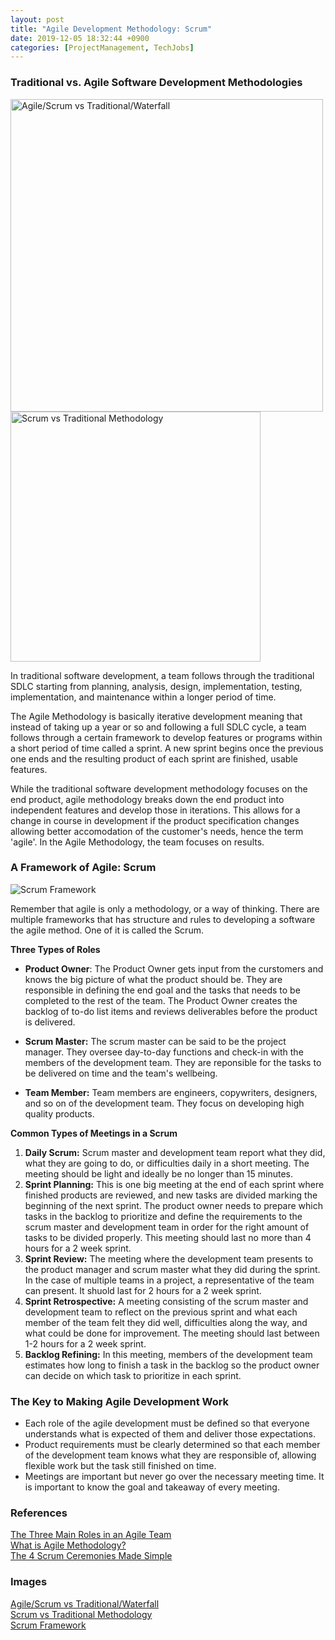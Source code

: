 ```yaml
---
layout: post
title: "Agile Development Methodology: Scrum"
date: 2019-12-05 18:32:44 +0900
categories: [ProjectManagement, TechJobs]
---
```


### Traditional vs. Agile Software Development Methodologies

<img src="https://i.pinimg.com/originals/bc/89/69/bc896937201b696beef56feb1c4adb19.jpg" alt="Agile/Scrum vs Traditional/Waterfall" width="500px" display="inline-block" />
<img src="https://scontent-nrt1-1.xx.fbcdn.net/v/t1.0-9/14344304_1397070920321959_3431169010133890617_n.png?_nc_cat=109&_nc_ohc=HCZNuErDT4EAQlKI8QEoiEtnuX5aZz6oMb4zKEoIisOg1CNo_spHO1-Tw&_nc_ht=scontent-nrt1-1.xx&oh=4cee1de44034dbf10e88a3b7e79b680b&oe=5E7FDEBC" alt="Scrum vs Traditional Methodology" width="400px" display="inline-block"  />

In traditional software development, a team follows through the traditional SDLC starting from planning, analysis, design, implementation, testing, implementation, and maintenance within a longer period of time.

The Agile Methodology is basically iterative development meaning that instead of taking up a year or so and following a full SDLC cycle, a team follows through a certain framework to develop features or programs within a short period of time called a sprint. A new sprint begins once the previous one ends and the resulting product of each sprint are finished, usable features.

While the traditional software development methodology focuses on the end product, agile methodology breaks down the end product into independent features and develop those in iterations. This allows for a change in course in development if the product specification changes allowing better accomodation of the customer's needs, hence the term 'agile'. In the Agile Methodology, the team focuses on results.

### A Framework of Agile: Scrum

![Scrum Framework](https://image.slidesharecdn.com/mobileacademyagilelean-140518125420-phpapp01/95/agile-and-lean-practices-the-mobile-academy-12-638.jpg?cb=1400562822)

Remember that agile is only a methodology, or a way of thinking. There are multiple frameworks that has structure and rules to developing a software the agile method. One of it is called the Scrum.

**Three Types of Roles**

- **Product Owner**: The Product Owner gets input from the curstomers and knows the big picture of what the product should be. They are responsible in defining the end goal and the tasks that needs to be completed to the rest of the team. The Product Owner creates the backlog of to-do list items and reviews deliverables before the product is delivered.

- **Scrum Master:** The scrum master can be said to be the project manager. They oversee day-to-day functions and check-in with the members of the development team. They are reponsible for the tasks to be delivered on time and the team's wellbeing.

- **Team Member:** Team members are engineers, copywriters, designers, and so on of the development team. They focus on developing high quality products.

**Common Types of Meetings in a Scrum**

1. **Daily Scrum:** Scrum master and development team report what they did, what they are going to do, or difficulties daily in a short meeting. The meeting should be light and ideally be no longer than 15 minutes.
2. **Sprint Planning:** This is one big meeting at the end of each sprint where finished products are reviewed, and new tasks are divided marking the beginning of the next sprint. The product owner needs to prepare which tasks in the backlog to prioritize and define the requirements to the scrum master and development team in order for the right amount of tasks to be divided properly. This meeting should last no more than 4 hours for a 2 week sprint.
3. **Sprint Review:** The meeting where the development team presents to the product manager and scrum master what they did during the sprint. In the case of multiple teams in a project, a representative of the team can present. It shuold last for 2 hours for a 2 week sprint.
4. **Sprint Retrospective:** A meeting consisting of the scrum master and development team to reflect on the previous sprint and what each member of the team felt they did well, difficulties along the way, and what could be done for improvement. The meeting should last between 1-2 hours for a 2 week sprint.
5. **Backlog Refining:** In this meeting, members of the development team estimates how long to finish a task in the backlog so the product owner can decide on which task to prioritize in each sprint.

### The Key to Making Agile Development Work

- Each role of the agile development must be defined so that everyone understands what is expected of them and deliver those expectations.
- Product requirements must be clearly determined so that each member of the development team knows what they are responsible of, allowing flexible work but the task still finished on time.
- Meetings are important but never go over the necessary meeting time. It is important to know the goal and takeaway of every meeting.

### References

[The Three Main Roles in an Agile Team](https://redbooth.com/blog/main-roles-agile-team)<br/>
[What is Agile Methodology?](https://softwareengineering.stackexchange.com/questions/15928/what-is-agile-methodology)<br/>
[The 4 Scrum Ceremonies Made Simple](https://medium.com/ideas-by-crema/the-4-scrum-ceremonies-made-simple-a-quick-guide-to-scrum-meetings-ea91fe604d88)

### Images

[Agile/Scrum vs Traditional/Waterfall](https://i.pinimg.com/originals/bc/89/69/bc896937201b696beef56feb1c4adb19.jpg)<br/>
[Scrum vs Traditional Methodology](https://scontent-nrt1-1.xx.fbcdn.net/v/t1.0-9/14344304_1397070920321959_3431169010133890617_n.png?_nc_cat=109&_nc_ohc=HCZNuErDT4EAQlKI8QEoiEtnuX5aZz6oMb4zKEoIisOg1CNo_spHO1-Tw&_nc_ht=scontent-nrt1-1.xx&oh=4cee1de44034dbf10e88a3b7e79b680b&oe=5E7FDEBC)<br/>
[Scrum Framework](https://image.slidesharecdn.com/mobileacademyagilelean-140518125420-phpapp01/95/agile-and-lean-practices-the-mobile-academy-12-638.jpg?cb=1400562822)
